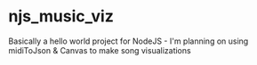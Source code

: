# njs_music_viz
Basically a hello world project for NodeJS - I'm planning on using midiToJson &amp; Canvas to make song visualizations

